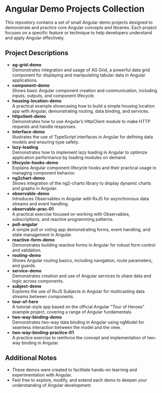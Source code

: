   <h1>Angular Demo Projects Collection</h1>
  <p>
    This repository contains a set of small Angular demo projects designed to demonstrate and practice core Angular concepts and libraries. Each project focuses on a specific feature or technique to help developers understand and apply Angular effectively.
  </p>

  <h2>Project Descriptions</h2>
  <ul>
    <li><strong>ag-grid-demo</strong><br />
      Demonstrates integration and usage of AG Grid, a powerful data grid component for displaying and manipulating tabular data in Angular applications.
    </li>
    <li><strong>component-demo</strong><br />
      Shows basic Angular component creation and communication, including inputs, outputs, and component lifecycle.
    </li>
    <li><strong>housing-location-demo</strong><br />
      A practical example showcasing how to build a simple housing location app with Angular, demonstrating routing, data binding, and services.
    </li>
    <li><strong>httpclient-demo</strong><br />
      Demonstrates how to use Angular’s HttpClient module to make HTTP requests and handle responses.
    </li>
    <li><strong>interface-demo</strong><br />
      Illustrates the use of TypeScript interfaces in Angular for defining data models and ensuring type safety.
    </li>
    <li><strong>lazy-loading</strong><br />
      Demonstrates how to implement lazy loading in Angular to optimize application performance by loading modules on demand.
    </li>
    <li><strong>lifecycle-hooks-demo</strong><br />
      Explains Angular component lifecycle hooks and their practical usage in managing component behavior.
    </li>
    <li><strong>ng2chart-demo</strong><br />
      Shows integration of the ng2-charts library to display dynamic charts and graphs in Angular.
    </li>
    <li><strong>observable-demo</strong><br />
      Introduces Observables in Angular with RxJS for asynchronous data streams and event handling.
    </li>
    <li><strong>observable-prac-01</strong><br />
      A practical exercise focused on working with Observables, subscriptions, and reactive programming patterns.
    </li>
    <li><strong>poll-angular</strong><br />
      A simple poll or voting app demonstrating forms, event handling, and state management in Angular.
    </li>
    <li><strong>reactive-form-demo</strong><br />
      Demonstrates building reactive forms in Angular for robust form control and validation.
    </li>
    <li><strong>routing-demo</strong><br />
      Shows Angular routing basics, including navigation, route parameters, and guards.
    </li>
    <li><strong>service-demo</strong><br />
      Demonstrates creation and use of Angular services to share data and logic across components.
    </li>
    <li><strong>subject-demo</strong><br />
      Explores the use of RxJS Subjects in Angular for multicasting data streams between components.
    </li>
    <li><strong>tour-of-hero</strong><br />
      A tutorial-style app based on the official Angular "Tour of Heroes" example project, covering a range of Angular fundamentals.
    </li>
    <li><strong>two-way-binding-demo</strong><br />
      Demonstrates two-way data binding in Angular using ngModel for seamless interaction between the model and the view.
    </li>
    <li><strong>two-way-binding-practice-01</strong><br />
      A practice exercise to reinforce the concept and implementation of two-way binding in Angular.
    </li>
  </ul>

  <h2>Additional Notes</h2>
  <ul>
    <li>These demos were created to facilitate hands-on learning and experimentation with Angular.</li>
    <li>Feel free to explore, modify, and extend each demo to deepen your understanding of Angular development.</li>
  </ul>


